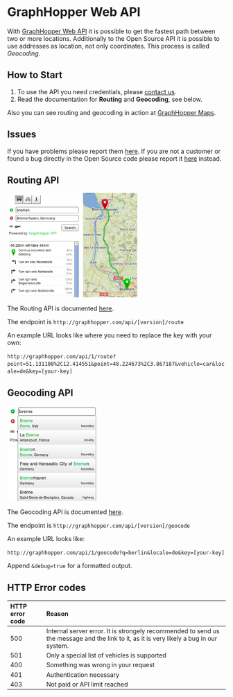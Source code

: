 GraphHopper Web API
=======

With [GraphHopper Web API](http://graphhopper.com/#enterprise) it is possible to get the 
fastest path between two or more locations. Additionally to the Open Source API it is 
possible to use addresses as location, not only coordinates. This process is called *Geocoding*.


## How to Start

 1. To use the API you need credentials, please [contact us](http://graphhopper.com/#enterprise).
 2. Read the documentation for **Routing** and **Geocoding**, see below.

Also you can see routing and geocoding in action at [GraphHopper Maps](http://graphhopper.com/maps).

## Issues

If you have problems please report them [here](https://github.com/graphhopper/web-api/issues). 
If you are not a customer or found a bug directly in the Open Source code please report it 
[here](https://github.com/graphhopper/graphhopper/issues) instead.

## Routing API

![Routing Example](./img/routing-example.png)

The Routing API is documented [here](docs-routing,.md).

The endpoint is `http://graphhopper.com/api/[version]/route`

An example URL looks like where you need to replace the key with your own:

`http://graphhopper.com/api/1/route?point=51.131108%2C12.414551&point=48.224673%2C3.867187&vehicle=car&locale=de&key=[your-key]`

## Geocoding API

![Geocoding Example](./img/geocoding-example.png)

The Geocoding API is documented [here](./docs-geocode.md).

The endpoint is `http://graphhopper.com/api/[version]/geocode`

An example URL looks like:

`http://graphhopper.com/api/1/geocode?q=berlin&locale=de&key=[your-key]`

Append `&debug=true` for a formatted output.

<!--
## Isochrone API

![Isochrone Example](./img/isochrone-example.png)

The Isochrone API is documented [here](./docs-isochrone.md).

The endpoint is `http://graphhopper.com/api/[version]/isochrone`

An example URL looks like:

`http://graphhopper.com/api/1/isochrone?q=52.511624,13.438339&time_limit=1200&vehicle=car&key=[your-key]`

Append `&debug=true` for a formatted output.
-->

## HTTP Error codes

HTTP error code | Reason
:---------------|:------------
500             | Internal server error. It is strongely recommended to send us the message and the link to it, as it is very likely a bug in our system.
501             | Only a special list of vehicles is supported
400             | Something was wrong in your request
401             | Authentication necessary
403             | Not paid or API limit reached
